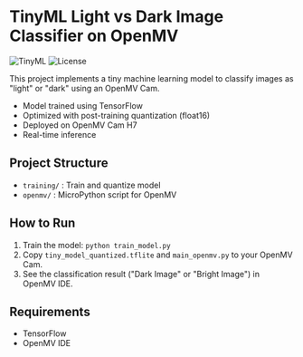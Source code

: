 # TinyML Light vs Dark Image Classifier on OpenMV

![TinyML](https://docs.openmv.io/_images/pinout-openmv-cam-h7-plus-ov5640.png) ![License](https://img.shields.io/badge/License-MIT-green.svg)

This project implements a tiny machine learning model to classify images as "light" or "dark" using an OpenMV Cam.

- Model trained using TensorFlow
- Optimized with post-training quantization (float16)
- Deployed on OpenMV Cam H7
- Real-time inference

## Project Structure
- `training/` : Train and quantize model
- `openmv/` : MicroPython script for OpenMV

## How to Run
1. Train the model: `python train_model.py`
2. Copy `tiny_model_quantized.tflite` and `main_openmv.py` to your OpenMV Cam.
3. See the classification result ("Dark Image" or "Bright Image") in OpenMV IDE.

## Requirements
- TensorFlow
- OpenMV IDE
